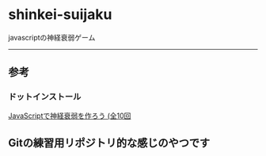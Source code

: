 # shinkei-suijaku
javascriptの神経衰弱ゲーム

---

## 参考
### ドットインストール
[JavaScriptで神経衰弱を作ろう (全10回](http://dotinstall.com/lessons/memory_js_v3)


## Gitの練習用リポジトリ的な感じのやつです
